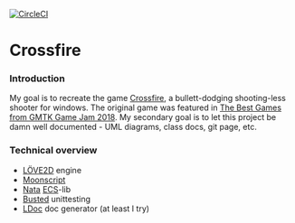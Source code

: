 [![CircleCI](https://circleci.com/gh/Sasszem/crossfire.svg?style=svg)](https://circleci.com/gh/Sasszem/crossfire)
# Crossfire

### Introduction
My goal is to recreate the game [Crossfire](https://seet.itch.io/crossfire), a bullett-dodging shooting-less shooter for windows.
The original game was featured in [The Best Games from GMTK Game Jam 2018](https://www.youtube.com/watch?v=s2ebZXQ_J8Q).
My secondary goal is to let this project be damn well documented - UML diagrams, class docs, git page, etc.
### Technical overview
 - [LÖVE2D](https://love2d.org/) engine
 - [Moonscript](https://moonscript.org/)
 - [Nata](https://github.com/tesselode/nata/) [ECS](https://en.wikipedia.org/wiki/Entity_component_system)-lib
 - [Busted](https://olivinelabs.com/busted/) unittesting
 - [LDoc](https://github.com/stevedonovan/LDoc) doc generator (at least I try)
